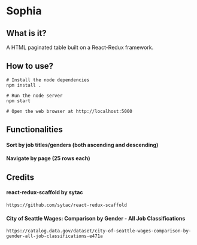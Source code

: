 # Sophia

## What is it?
A HTML paginated table built on a React-Redux framework.


## How to use?
```
# Install the node dependencies
npm install .

# Run the node server
npm start

# Open the web browser at http://localhost:5000
```
## Functionalities
#### Sort by job titles/genders (both ascending and descending)
#### Navigate by page (25 rows each)

## Credits
#### react-redux-scaffold by sytac
`https://github.com/sytac/react-redux-scaffold`
#### City of Seattle Wages: Comparison by Gender - All Job Classifications
`https://catalog.data.gov/dataset/city-of-seattle-wages-comparison-by-gender-all-job-classifications-e471a`
